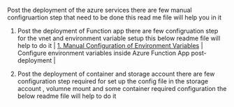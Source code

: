 Post the deployment of the azure services there are few manual configruartion step that need to be done this read me file will help you in it 

1. Post the deployment of Function app there are few configruation step for the vnet and environment variable setup this below readme file will help to do it 
| [1. Manual Configuration of Environment Variables](./env-variables-setup/README.md) | Configure environment variables inside Azure Function App post-deployment |

2. Post the deployment of container and storage account there are few configuration step required for set up the config file in the storage account , volumne mount and some container required configuration the below readme file will help to do it 

